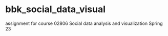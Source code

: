 # bbk_social_data_visual
assignment for course 02806 Social data analysis and visualization Spring 23
